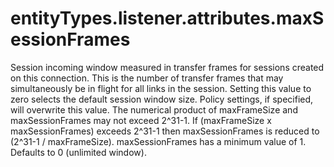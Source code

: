 # entityTypes.listener.attributes.maxSessionFrames

Session incoming window measured in transfer frames for sessions created on this connection. This is the number of transfer frames that may simultaneously be in flight for all links in the session. Setting this value to zero selects the default session window size. Policy settings, if specified, will overwrite this value. The numerical product of maxFrameSize and maxSessionFrames may not exceed 2^31-1. If (maxFrameSize x maxSessionFrames) exceeds 2^31-1 then maxSessionFrames is reduced to (2^31-1 / maxFrameSize). maxSessionFrames has a minimum value of 1. Defaults to 0 (unlimited window).


